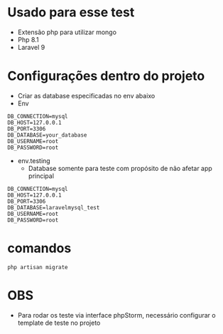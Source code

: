 # Usado para esse test
- Extensão php para utilizar mongo
- Php 8.1
- Laravel 9

# Configurações dentro do projeto
- Criar as database especificadas no env abaixo
- Env
```dotenv
DB_CONNECTION=mysql
DB_HOST=127.0.0.1
DB_PORT=3306
DB_DATABASE=your_database
DB_USERNAME=root
DB_PASSWORD=root
```

- env.testing
    - Database somente para teste com propósito de não afetar app principal
```dotenv
DB_CONNECTION=mysql
DB_HOST=127.0.0.1
DB_PORT=3306
DB_DATABASE=laravelmysql_test
DB_USERNAME=root
DB_PASSWORD=root
```

# comandos
```shell
php artisan migrate
```

# OBS
- Para rodar os teste via interface phpStorm, necessário configurar o template de teste no projeto
